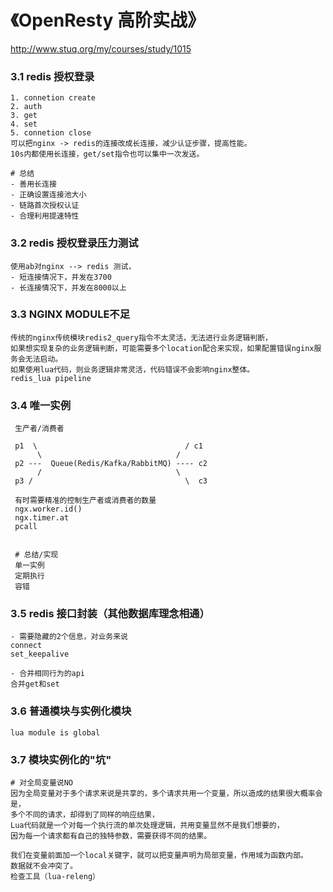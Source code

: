 # 《OpenResty 高阶实战》 
http://www.stuq.org/my/courses/study/1015

### 3.1 redis 授权登录
```
1. connetion create
2. auth
3. get
4. set 
5. connetion close
可以把nginx -> redis的连接改成长连接，减少认证步骤，提高性能。
10s内都使用长连接，get/set指令也可以集中一次发送。

# 总结
- 善用长连接
- 正确设置连接池大小
- 链路首次授权认证
- 合理利用提速特性
```



### 3.2 redis 授权登录压力测试
```
使用ab对nginx --> redis 测试，
- 短连接情况下，并发在3700
- 长连接情况下，并发在8000以上
```

### 3.3 NGINX MODULE不足
```
传统的nginx传统模块redis2_query指令不太灵活，无法进行业务逻辑判断，
如果想实现复杂的业务逻辑判断，可能需要多个location配合来实现，如果配置错误nginx服务会无法启动。
如果使用lua代码，则业务逻辑非常灵活，代码错误不会影响nginx整体。
redis_lua pipeline
```
### 3.4 唯一实例

```
 生产者/消费者
 
 p1  \                                 / c1
      \                              /
 p2 ---  Queue(Redis/Kafka/RabbitMQ) ---- c2
      /                              \
 p3 /                                  \  c3
 
 有时需要精准的控制生产者或消费者的数量
 ngx.worker.id()
 ngx.timer.at
 pcall
 
 
 # 总结/实现
 单一实例
 定期执行
 容错
 ```
 
### 3.5 redis 接口封装（其他数据库理念相通）
 ```
 - 需要隐藏的2个信息，对业务来说
 connect
 set_keepalive
 
 - 合并相同行为的api
 合并get和set
 
 ```
 
### 3.6 普通模块与实例化模块
 ```
 lua module is global
 ```
 
### 3.7 模块实例化的"坑"
 ```
 # 对全局变量说NO
 因为全局变量对于多个请求来说是共享的，多个请求共用一个变量，所以造成的结果很大概率会是，
 多个不同的请求，却得到了同样的响应结果，
 Lua代码就是一个对每一个执行流的单次处理逻辑，共用变量显然不是我们想要的，
 因为每一个请求都有自己的独特参数，需要获得不同的结果。
 
 我们在变量前面加一个local关键字，就可以把变量声明为局部变量，作用域为函数内部。
 数据就不会冲突了。
 检查工具（lua-releng）
 
 ```
 
 
 
 
